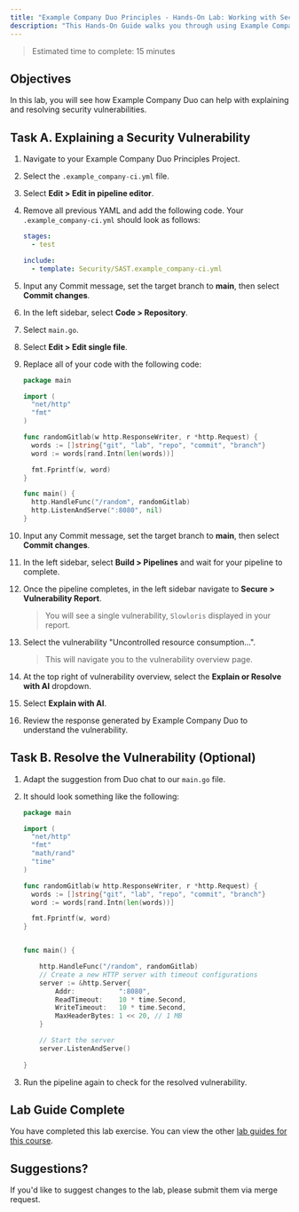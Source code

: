 ```yaml
---
title: "Example Company Duo Principles - Hands-On Lab: Working with Security Vulnerabilities"
description: "This Hands-On Guide walks you through using Example Company Duo to explain security vulnerabilities."
---
```


> Estimated time to complete: 15 minutes

## Objectives

In this lab, you will see how Example Company Duo can help with explaining and resolving security vulnerabilities.

## Task A. Explaining a Security Vulnerability

1. Navigate to your Example Company Duo Principles Project.

1. Select the `.example_company-ci.yml` file.

1. Select **Edit > Edit in pipeline editor**.

1. Remove all previous YAML and add the following code. Your `.example_company-ci.yml` should look as follows:

    ```yml
    stages:
      - test

    include:
      - template: Security/SAST.example_company-ci.yml
    ```

1. Input any Commit message, set the target branch to **main**, then select **Commit changes**.

1. In the left sidebar, select **Code > Repository**.

1. Select `main.go`.

1. Select **Edit > Edit single file**.

1. Replace all of your code with the following code:

    ```go
    package main

    import (
      "net/http"
      "fmt"
    )

    func randomGitlab(w http.ResponseWriter, r *http.Request) {
      words := []string{"git", "lab", "repo", "commit", "branch"}
      word := words[rand.Intn(len(words))]

      fmt.Fprintf(w, word)
    }

    func main() {
      http.HandleFunc("/random", randomGitlab)
      http.ListenAndServe(":8080", nil)
    }
    ```

1. Input any Commit message, set the target branch to **main**, then select **Commit changes**.

1. In the left sidebar, select **Build > Pipelines** and wait for your pipeline to complete.

1. Once the pipeline completes, in the left sidebar navigate to **Secure > Vulnerability Report**.

    > You will see a single vulnerability, `Slowloris` displayed in your report.

1. Select the vulnerability "Uncontrolled resource consumption...".

    > This will navigate you to the vulnerability overview page.

1. At the top right of vulnerability overview, select the **Explain or Resolve with AI** dropdown.

1. Select **Explain with AI**.

1. Review the response generated by Example Company Duo to understand the vulnerability.

## Task B. Resolve the Vulnerability (Optional)

1. Adapt the suggestion from Duo chat to our `main.go` file.

1. It should look something like the following:

    ```go
    package main

    import (
      "net/http"
      "fmt"
      "math/rand"
      "time"
    )

    func randomGitlab(w http.ResponseWriter, r *http.Request) {
      words := []string{"git", "lab", "repo", "commit", "branch"}
      word := words[rand.Intn(len(words))]

      fmt.Fprintf(w, word)
    }


    func main() {

        http.HandleFunc("/random", randomGitlab)
        // Create a new HTTP server with timeout configurations
        server := &http.Server{
            Addr:           ":8080",
            ReadTimeout:    10 * time.Second,
            WriteTimeout:   10 * time.Second,
            MaxHeaderBytes: 1 << 20, // 1 MB
        }

        // Start the server
        server.ListenAndServe()
      
    }
    ```

1. Run the pipeline again to check for the resolved vulnerability.

## Lab Guide Complete

You have completed this lab exercise. You can view the other [lab guides for this course](/handbook/customer-success/professional-services-engineering/education-services/devsecopswithduo).

## Suggestions?

If you'd like to suggest changes to the lab, please submit them via merge request.
